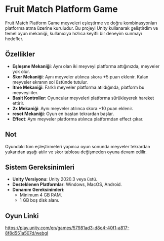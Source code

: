 # Fruit Match Platform Game

Fruit Match Platform Game meyveleri eşleştirme ve doğru kombinasyonları platforma atma üzerine kuruludur. Bu projeyi Unity kullanarak geliştirdim ve temel oyun mekaniği, kullanıcıya hızlıca keyifli bir deneyim sunmayı hedefler.

## Özellikler
- **Eşleşme Mekaniği**: Aynı olan iki meyveyi platforma attığınızda, meyveler yok olur.
- **Skor Mekaniği**: Aynı meyveler atılınca skora +5 puan eklenir. Kalan meyveler ekranın sol üstünde tutulur.
- **İtme Mekaniği**: Farklı meyveler platforma atıldığında, platform bu meyveyi iter.
- **Basit Kontroller**: Oyuncular meyveleri platforma sürükleyerek hareket ettirir.
- **2x Mekaniği**: Aynı meyveler atılınca skora +10 puan eklenir. 
- **reset Mekaniği**: Oyun en baştan tekrardan başlar.
- **Effect**: Aynı meyveler platforma atılınca platformdan effect çıkar.

## Not
Oyundaki tüm eşleştirmeleri yapınca oyun sonunda meyveler tekrardan yukarıdan aşağı atılır ve skor tablosu değişmeden oyuna devam edilir.

## Sistem Gereksinimleri
- **Unity Versiyonu**: Unity 2020.3 veya üstü.
- **Desteklenen Platformlar**: Windows, MacOS, Android.
- **Donanım Gereksinimleri**:
  - Minimum 4 GB RAM.
  - 1 GB boş disk alanı.



## Oyun Linki
https://play.unity.com/en/games/57981ad3-d8c4-40f1-a817-8f8d551a507d/webgl
